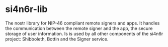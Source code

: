 # si4n6r-lib

The nostr library for NIP-46 compliant remote signers and apps.
It handles the communication between the remote signer and the app, the secure storage of user information.
Is is used by all other components of the si4n6r project: Shibboleth, Bottin and the Signer service.